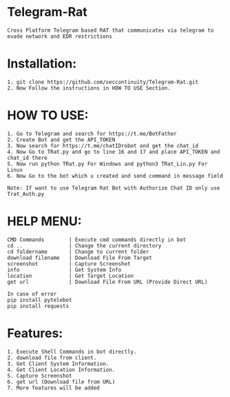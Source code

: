 # Telegram-Rat

    Cross Platform Telegram based RAT that communicates via telegram to evade network and EDR restrictions
    
# Installation:
    1. git clone https://github.com/seccontinuity/Telegram-Rat.git
    2. Now Follow the instructions in HOW TO USE Section.
    
# HOW TO USE:
    1. Go to Telegram and search for https://t.me/BotFather
    2. Create Bot and get the API_TOKEN
    3. Now search for https://t.me/chatIDrobot and get the chat_id
    4. Now Go to TRat.py and go to line 16 and 17 and place API_TOKEN and chat_id there
    5. Now run python TRat.py For Windows and python3 TRat_Lin.py For Linux
    6. Now Go to the bot which u created and send command in message field

    Note: If want to use Telegram Rat Bot with Authorize Chat ID only use Trat_Auth.py

# HELP MENU:
  
    CMD Commands        | Execute cmd commands directly in bot
    cd ..               | Change the current directory
    cd foldername       | Change to current folder
    download filename   | Download File From Target
    screenshot          | Capture Screenshot
    info                | Get System Info
    location            | Get Target Location
    get url             | Download File From URL (Provide Direct URL)

    In case of error 
    pip install pytelebot
    pip install requests
    
# Features:
    1. Execute Shell Commands in bot directly.
    2. download file from client.
    3. Get Client System Information.
    4. Get Client Location Information.
    5. Capture Screenshot
    6. get url (Download file from URL)
    7. More features will be added

